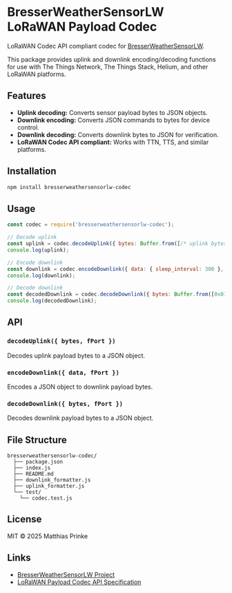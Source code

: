 # BresserWeatherSensorLW LoRaWAN Payload Codec

LoRaWAN Codec API compliant codec for [BresserWeatherSensorLW](https://github.com/matthias-bs/BresserWeatherSensorLW).

This package provides uplink and downlink encoding/decoding functions for use with The Things Network, The Things Stack, Helium, and other LoRaWAN platforms.

## Features

- **Uplink decoding:** Converts sensor payload bytes to JSON objects.
- **Downlink encoding:** Converts JSON commands to bytes for device control.
- **Downlink decoding:** Converts downlink bytes to JSON for verification.
- **LoRaWAN Codec API compliant:** Works with TTN, TTS, and similar platforms.

## Installation

```sh
npm install bresserweathersensorlw-codec
```

## Usage

```js
const codec = require('bresserweathersensorlw-codec');

// Decode uplink
const uplink = codec.decodeUplink({ bytes: Buffer.from([/* uplink bytes */]), fPort: 1 });
console.log(uplink);

// Encode downlink
const downlink = codec.encodeDownlink({ data: { sleep_interval: 300 }, fPort: 0x31 });
console.log(downlink);

// Decode downlink
const decodedDownlink = codec.decodeDownlink({ bytes: Buffer.from([0x01, 0x2C]), fPort: 0x31 });
console.log(decodedDownlink);
```

## API

### `decodeUplink({ bytes, fPort })`

Decodes uplink payload bytes to a JSON object.

### `encodeDownlink({ data, fPort })`

Encodes a JSON object to downlink payload bytes.

### `decodeDownlink({ bytes, fPort })`

Decodes downlink payload bytes to a JSON object.

## File Structure

```
bresserweathersensorlw-codec/
  ├── package.json
  ├── index.js
  ├── README.md
  ├── downlink_formatter.js
  ├── uplink_formatter.js
  └── test/
    └── codec.test.js
```

## License

MIT © 2025 Matthias Prinke

## Links

- [BresserWeatherSensorLW Project](https://github.com/matthias-bs/BresserWeatherSensorLW)
- [LoRaWAN Payload Codec API Specification](https://resources.lora-alliance.org/technical-specifications/ts013-1-0-0-payload-codec-api)